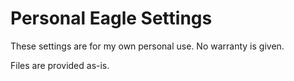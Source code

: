 Personal Eagle Settings
=======================

These settings are for my own personal use. No warranty is given. 

Files are provided as-is.
